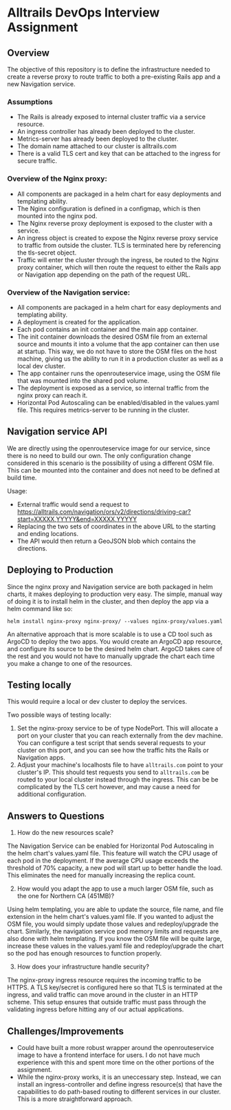# Alltrails DevOps Interview Assignment

## Overview
The objective of this repository is to define the infrastructure needed to create a reverse proxy to route traffic to both a pre-existing Rails app and a new Navigation service.

### Assumptions
* The Rails is already exposed to internal cluster traffic via a service resource.
* An ingress controller has already been deployed to the cluster.
* Metrics-server has already been deployed to the cluster.
* The domain name attached to our cluster is alltrails.com
* There is a valid TLS cert and key that can be attached to the ingress for secure traffic.

### Overview of the Nginx proxy:

* All components are packaged in a helm chart for easy deployments and templating ability.
* The Nginx configuration is defined in a configmap, which is then mounted into the nginx pod.
* The Nginx reverse proxy deployment is exposed to the cluster with a service.
* An ingress object is created to expose the Nginx reverse proxy service to traffic from outside the cluster. TLS is terminated here by referencing the tls-secret object.
* Traffic will enter the cluster through the ingress, be routed to the Nginx proxy container, which will then route the request to either the Rails app or Navigation app depending on the path of the request URL.

### Overview of the Navigation service:

* All components are packaged in a helm chart for easy deployments and templating ability.
* A deployment is created for the application.
* Each pod contains an init container and the main app container.
* The init container downloads the desired OSM file from an external source and mounts it into a volume that the app container can then use at startup. This way, we do not have to store the OSM files on the host machine, giving us the ability to run it in a production cluster as well as a local dev cluster.
* The app container runs the openrouteservice image, using the OSM file that was mounted into the shared pod volume.
* The deployment is exposed as a service, so internal traffic from the nginx proxy can reach it.
* Horizontal Pod Autoscaling can be enabled/disabled in the values.yaml file. This requires metrics-server to be running in the cluster.

## Navigation service API

We are directly using the openrouteservice image for our service, since there is no need to build our own. The only configuration change considered in this scenario is the possibility of using a different OSM file. This can be mounted into the container and does not need to be defined at build time.

Usage:
* External traffic would send a request to https://alltrails.com/navigation/ors/v2/directions/driving-car?start=XXXXX,YYYYY&end=XXXXX,YYYYY
* Replacing the two sets of coordinates in the above URL to the starting and ending locations.
* The API would then return a GeoJSON blob which contains the directions.

## Deploying to Production

Since the nginx proxy and Navigation service are both packaged in helm charts, it makes deploying to production very easy.
The simple, manual way of doing it is to install helm in the cluster, and then deploy the app via a helm command like so:

```helm install navigation-service navigation-service/ --values navigation-service/values.yaml
helm install nginx-proxy nginx-proxy/ --values nginx-proxy/values.yaml
```

An alternative approach that is more scalable is to use a CD tool such as ArgoCD to deploy the two apps.
You would create an ArgoCD app resource, and configure its source to be the desired helm chart. ArgoCD takes care of the rest and you would not have to manually upgrade the chart each time you make a change to one of the resources.

## Testing locally

This would require a local or dev cluster to deploy the services.

Two possible ways of testing locally:
1. Set the nginx-proxy service to be of type NodePort. This will allocate a port on your cluster that you can reach externally from the dev machine. You can configure a test script that sends several requests to your cluster on this port, and you can see how the traffic hits the Rails or Navigation apps.
2. Adjust your machine's localhosts file to have `alltrails.com` point to your cluster's IP. This should test requests you send to `alltrails.com` be routed to your local cluster instead through the ingress. This can be be complicated by the TLS cert however, and may cause a need for additional configuration.

## Answers to Questions

1. How do the new resources scale?

The Navigation Service can be enabled for Horizontal Pod Autoscaling in the helm chart's values.yaml file. This feature will watch the CPU usage of each pod in the deployment. If the average CPU usage exceeds the threshold of 70% capacity, a new pod will start up to better handle the load. This eliminates the need for manually increasing the replica count.

2. How would you adapt the app to use a much larger OSM file, such as the one for Northern CA (451MB)?

Using helm templating, you are able to update the source, file name, and file extension in the helm chart's values.yaml file. If you wanted to adjust the OSM file, you would simply update those values and redeploy/upgrade the chart. Similarly, the navigation service pod memory limits and requests are also done with helm templating. If you know the OSM file will be quite large, increase these values in the values.yaml file and redeploy/upgrade the chart so the pod has enough resources to function properly.

3. How does your infrastructure handle security?

The nginx-proxy ingress resource requires the incoming traffic to be HTTPS. A TLS key/secret is configured here so that TLS is terminated at the ingress, and valid traffic can move around in the cluster in an HTTP scheme. This setup ensures that outside traffic must pass through the validating ingress before hitting any of our actual applications.

## Challenges/Improvements

* Could have built a more robust wrapper around the openrouteservice image to have a frontend interface for users. I do not have much experience with this and spent more time on the other portions of the assignment. 
* While the nginx-proxy works, it is an uneccessary step. Instead, we can install an ingress-controller and define ingress resource(s) that have the capabilities to do path-based routing to different services in our cluster. This is a more straightforward approach.